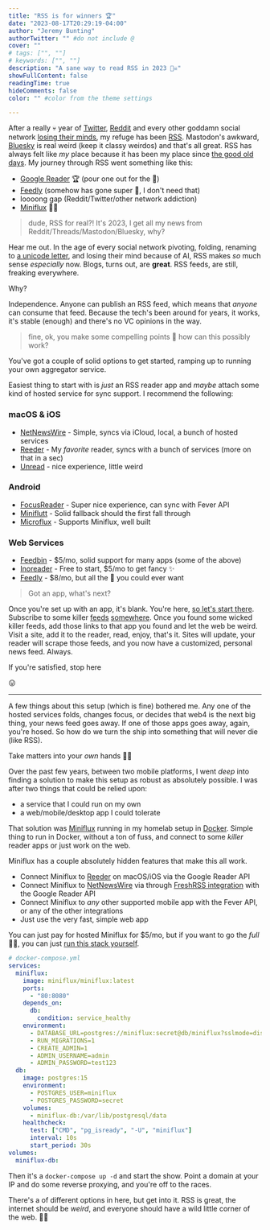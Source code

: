 ```yaml
---
title: "RSS is for winners 🏆"
date: "2023-08-17T20:29:19-04:00"
author: "Jeremy Bunting"
authorTwitter: "" #do not include @
cover: ""
# tags: ["", ""]
# keywords: ["", ""]
description: "A sane way to read RSS in 2023 🏴‍☠️"
showFullContent: false
readingTime: true
hideComments: false
color: "" #color from the theme settings

---
```

After a really 💀 year of [Twitter](https://www.theverge.com/2023/7/23/23804629/twitters-rebrand-to-x-may-actually-be-happening-soon), [Reddit](https://www.theverge.com/2023/6/8/23754183/apollo-reddit-app-shutting-down-api) and every other goddamn social network [losing their minds](https://fortune.com/2023/08/16/twitter-throttling-nyt-facebook-musk-5-second-delay/), my refuge has been [RSS](https://aboutfeeds.com/). Mastodon's awkward, [Bluesky](https://bsky.app/) is real weird (keep it classy weirdos) and that's all great. RSS has always felt like *my* place because it has been my place since [the good old days](https://en.wikipedia.org/wiki/Google_Reader). My journey through RSS went something like this:

- [Google Reader](https://www.wired.com/2013/06/why-google-reader-got-the-ax/) 🏆 (pour one out for the 🐐)
- [Feedly](https://feedly.com/) (somehow has gone super 👔, I don't need that)
- loooong gap (Reddit/Twitter/other network addiction)
- [Miniflux](https://miniflux.app/) 🏴‍☠️

> dude, RSS for real?! It's 2023, I get all my news from Reddit/Threads/Mastodon/Bluesky, why?

Hear me out. In the age of every social network pivoting, folding, renaming to [a unicode letter](https://www.popularmechanics.com/technology/apps/a44641211/twitter-x-unicode-symbol/), and losing their mind because of AI, RSS makes *so* much sense *especially* now. Blogs, turns out, are **great**. RSS feeds, are still, freaking everywhere.

Why?

Independence. Anyone can publish an RSS feed, which means that *anyone* can consume that feed. Because the tech's been around for years, it works, it's stable (enough) and there's no VC opinions in the way.

> fine, ok, you make some compelling points 🤣 how can this possibly work?

You've got a couple of solid options to get started, ramping up to running your own aggregator service.

Easiest thing to start with is *just* an RSS reader app and *maybe* attach some kind of hosted service for sync support. I recommend the following:

### macOS & iOS

- [NetNewsWire](https://netnewswire.com/) - Simple, syncs via iCloud, local, a bunch of hosted services
- [Reeder](https://reederapp.com/) - My *favorite* reader, syncs with a bunch of services (more on that in a sec)
- [Unread](https://apps.apple.com/us/app/unread-2/id1363637349) - nice experience, little weird

### Android

- [FocusReader](https://play.google.com/store/apps/details?id=allen.town.focus.reader&hl=en_US&gl=US) - Super nice experience, can sync with Fever API
- [Miniflutt](https://play.google.com/store/apps/details?id=be.martinelli.miniflutt) - Solid fallback should the first fall through
- [Microflux](https://play.google.com/store/apps/details?id=com.constantin.microflux) - Supports Miniflux, well built

### Web Services

- [Feedbin](https://feedbin.com/) - $5/mo, solid support for many apps (some of the above)
- [Inoreader](https://www.inoreader.com/) - Free to start, $5/mo to get fancy ✨
- [Feedly](https://feedly.com/i/welcome) - $8/mo, but all the 👔 you could ever want

> Got an app, what's next?

Once you're set up with an app, it's blank. You're here, [so let's start there](/index.xml). Subscribe to some killer [feeds](https://ooh.directory/) [somewhere](https://blogroll.org/). Once you found some wicked killer feeds, add those links to that app you found and let the web be weird. Visit a site, add it to the reader, read, enjoy, that's it. Sites will update, your reader will scrape those feeds, and you now have a customized, personal news feed. Always.

If you're satisfied, stop here

😛

---

A few things about this setup (which is fine) bothered me. Any one of the hosted services folds, changes focus, or decides that web4 is the next big thing, your news feed goes away. If one of those apps goes away, again, you're hosed. So how do we turn the ship into something that will never die (like RSS).

Take matters into your *own* hands 🏴‍☠️

Over the past few years, between two mobile platforms, I went *deep* into finding a solution to make this setup as robust as absolutely possible. I was after two things that could be relied upon:

- a service that I could run on my own
- a web/mobile/desktop app I could tolerate

That solution was [Miniflux](https://miniflux.app/) running in my homelab setup in [Docker](https://miniflux.app/docs/installation.html#docker). Simple thing to run in Docker, without a ton of fuss, and connect to some *killer* reader apps or just work on the web.

Miniflux has a couple absolutely hidden features that make this all work.

- Connect Miniflux to [Reeder](https://reederapp.com/) on macOS/iOS via the Google Reader API
- Connect Miniflux to [NetNewsWire](https://netnewswire.com/) via through [FreshRSS integration](https://github.com/Ranchero-Software/NetNewsWire/issues/2859#issuecomment-1019066748) with the Google Reader API
- Connect Miniflux to *any* other supported mobile app with the Fever API, or any of the other integrations
- Just use the very fast, simple web app
  
You can just pay for hosted Miniflux for $5/mo, but if you want to go the *full* 🏴‍☠️, you can just [run this stack yourself](https://miniflux.app/docs/installation.html#docker).

```yaml
# docker-compose.yml
services:
  miniflux:
    image: miniflux/miniflux:latest
    ports:
      - "80:8080"
    depends_on:
      db:
        condition: service_healthy
    environment:
      - DATABASE_URL=postgres://miniflux:secret@db/miniflux?sslmode=disable
      - RUN_MIGRATIONS=1
      - CREATE_ADMIN=1
      - ADMIN_USERNAME=admin
      - ADMIN_PASSWORD=test123
  db:
    image: postgres:15
    environment:
      - POSTGRES_USER=miniflux
      - POSTGRES_PASSWORD=secret
    volumes:
      - miniflux-db:/var/lib/postgresql/data
    healthcheck:
      test: ["CMD", "pg_isready", "-U", "miniflux"]
      interval: 10s
      start_period: 30s
volumes:
  miniflux-db:
```

Then it's a `docker-compose up -d` and start the show. Point a domain at your IP and do some reverse proxying, and you're off to the races.

There's a of different options in here, but get into it. RSS is great, the internet should be *weird*, and everyone should have a wild little corner of the web. 🏴‍☠️
